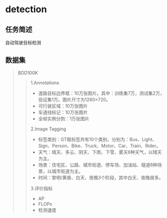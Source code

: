 # detection
## 任务简述
自动驾驶目标检测
## 数据集
> BDD100K
>> 1.Annotations
>> * 道路目标边界框：10万张图片。其中：训练集7万，测试集2万，验证集1万。图片尺寸为1280×720。
>> * 可行驶区域：10万张图片
>> * 车道线标记：10万张图片
>> * 全帧实例分割：1万张图片
>>
>> 2.Image Tagging
>> * 标签类别：GT框标签共有10个类别，分别为：Bus、Light、Sign、Person、Bike、Truck、Motor、Car、Train、Rider。
>> * 天气：晴天、多云、阴天、下雨、下雪、雾天6种天气，以晴天为主。
>> * 场景：住宅区、公路、城市街道、停车场、加油站、隧道6种场景，以城市街道为主。
>> * 时间：黎明/黄昏、白天、夜晚3个阶段，其中白天、夜晚居多。
>> 
>> 3.评价指标
>> * AP
>> * FLOPs
>> * 检测速度

 

